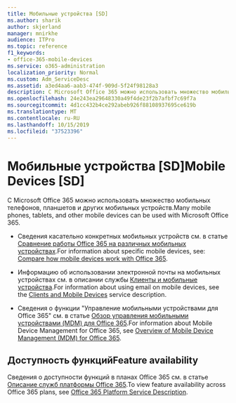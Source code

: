 ```yaml
---
title: Мобильные устройства [SD]
ms.author: sharik
author: skjerland
manager: mnirkhe
audience: ITPro
ms.topic: reference
f1_keywords:
- office-365-mobile-devices
ms.service: o365-administration
localization_priority: Normal
ms.custom: Adm_ServiceDesc
ms.assetid: a3ed4aa6-aab3-474f-909d-5f24f98128a3
description: С Microsoft Office 365 можно использовать множество мобильных телефонов, планшетов и других мобильных устройств.
ms.openlocfilehash: 24e243ea29648330a49f4de23f2b7afbf7c69f7a
ms.sourcegitcommit: 4d1cc432b4ce292abeb926f88108937695ce619b
ms.translationtype: MT
ms.contentlocale: ru-RU
ms.lasthandoff: 10/15/2019
ms.locfileid: "37523396"
---
```

# <a name="mobile-devices-sd"></a><span data-ttu-id="04a24-103">Мобильные устройства [SD]</span><span class="sxs-lookup"><span data-stu-id="04a24-103">Mobile Devices [SD]</span></span>

<span data-ttu-id="04a24-104">С Microsoft Office 365 можно использовать множество мобильных телефонов, планшетов и других мобильных устройств.</span><span class="sxs-lookup"><span data-stu-id="04a24-104">Many mobile phones, tablets, and other mobile devices can be used with Microsoft Office 365.</span></span> 
  
- <span data-ttu-id="04a24-105">Сведения касательно конкретных мобильных устройств см. в статье [Сравнение работы Office 365 на различных мобильных устройствах](https://go.microsoft.com/fwlink/p/?LinkId=282337).</span><span class="sxs-lookup"><span data-stu-id="04a24-105">For information about specific mobile devices, see: [Compare how mobile devices work with Office 365](https://go.microsoft.com/fwlink/p/?LinkId=282337).</span></span>
    
- <span data-ttu-id="04a24-106">Информацию об использовании электронной почты на мобильных устройствах см. в описании службы [Клиенты и мобильные устройства](../exchange-online-service-description/clients-and-mobile-devices.md).</span><span class="sxs-lookup"><span data-stu-id="04a24-106">For information about using email on mobile devices, see the [Clients and Mobile Devices](../exchange-online-service-description/clients-and-mobile-devices.md) service description.</span></span> 
    
- <span data-ttu-id="04a24-107">Сведения о функции "Управление мобильными устройствами для Office 365" см. в статье [Обзор управления мобильными устройствами (MDM) для Office 365](https://go.microsoft.com/fwlink/?linkid=808602).</span><span class="sxs-lookup"><span data-stu-id="04a24-107">For information about Mobile Device Management for Office 365, see [Overview of Mobile Device Management (MDM) for Office 365](https://go.microsoft.com/fwlink/?linkid=808602).</span></span>
    
## <a name="feature-availability"></a><span data-ttu-id="04a24-108">Доступность функций</span><span class="sxs-lookup"><span data-stu-id="04a24-108">Feature availability</span></span>

<span data-ttu-id="04a24-109">Сведения о доступности функций в планах Office 365 см. в статье [Описание служб платформы Office 365](office-365-platform-service-description.md).</span><span class="sxs-lookup"><span data-stu-id="04a24-109">To view feature availability across Office 365 plans, see [Office 365 Platform Service Description](office-365-platform-service-description.md).</span></span>
  

